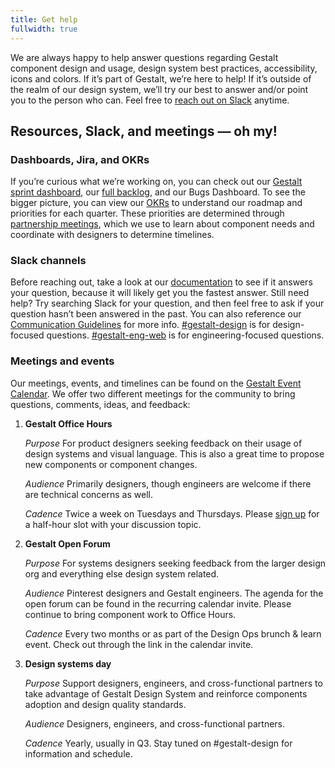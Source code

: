 ```yaml
---
title: Get help
fullwidth: true
---
```


We are always happy to help answer questions regarding Gestalt component design and usage, design system best practices, accessibility, icons and colors. If it’s part of Gestalt, we’re here to help! If it’s outside of the realm of our design system, we’ll try our best to answer and/or point you to the person who can. Feel free to [reach out on Slack](https://pinch.pinadmin.com/gestaltSlackDesign) anytime. 

## Resources, Slack, and meetings — oh my!
### Dashboards, Jira, and OKRs

If you’re curious what we’re working on, you can check out our [Gestalt sprint dashboard](https://pinch.pinadmin.com/gestaltSprint), our [full backlog](https://pinch.pinadmin.com/gestaltBacklog), and our Bugs Dashboard. To see the bigger picture, you can view our [OKRs](https://pinch.pinadmin.com/gestaltOKR) to understand our roadmap and priorities for each quarter. These priorities are determined through [partnership meetings](https://gestalt.pinterest.systems), which we use to learn about component needs and coordinate with designers to determine timelines.

### Slack channels

Before reaching out, take a look at our [documentation](https://gestalt.pinterest.systems/) to see if it answers your question, because it will likely get you the fastest answer. Still need help? Try searching Slack for your question, and then feel free to ask if your question hasn’t been answered in the past. You can also reference our [Communication Guidelines](https://pinch.pinadmin.com/gestaltCommsGuidelines) for more info.
[#gestalt-design](https://pinch.pinadmin.com/gestaltSlackDesign) is for design-focused questions.
[#gestalt-eng-web](https://pinch.pinadmin.com/gestaltSlack) is for engineering-focused questions.

### Meetings and events
Our meetings, events, and timelines can be found on the [Gestalt Event Calendar](https://pinch.pinadmin.com/gestaltCalendar). We offer two different meetings for the community to bring questions, comments, ideas, and feedback:

1. **Gestalt Office Hours**

    _Purpose_
      For product designers seeking feedback on their usage of design systems and visual language. This is also a great time to propose new components or component changes.

    _Audience_
      Primarily designers, though engineers are welcome if there are technical concerns as well.

    _Cadence_
      Twice a week on Tuesdays and Thursdays. Please [sign up](https://pinch.pinadmin.com/gestaltSignUp) for a half-hour slot with your discussion topic.

2.  **Gestalt Open Forum**

    _Purpose_
      For systems designers seeking feedback from the larger design org and everything else design system related.

    _Audience_
      Pinterest designers and Gestalt engineers. The agenda for the open forum can be found in the recurring calendar invite. Please continue to bring component work to Office Hours.
      
    _Cadence_
      Every two months or as part of the Design Ops brunch & learn event. Check out through the link in the calendar invite.

3.  **Design systems day**

    _Purpose_
      Support designers, engineers, and cross-functional partners to take advantage of Gestalt Design System and reinforce components adoption and design quality standards.

    _Audience_
      Designers, engineers, and cross-functional partners.
      
    _Cadence_
      Yearly, usually in Q3. Stay tuned on #gestalt-design for information and schedule.


